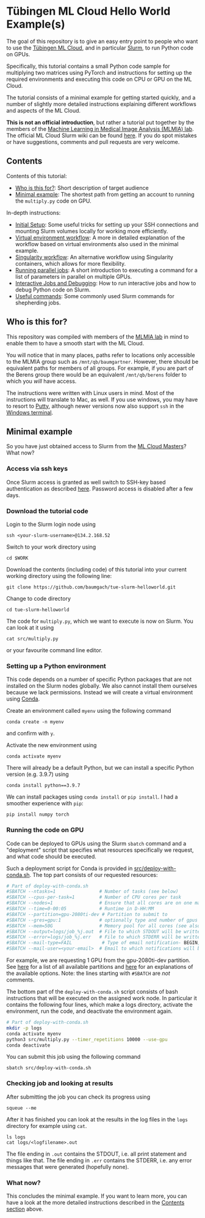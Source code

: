 # Tübingen ML Cloud Hello World Example(s)

The goal of this repository is to give an easy entry point to people who want to use the [Tübingen ML Cloud](https://gitlab.mlcloud.uni-tuebingen.de/doku/public/-/wikis/home), and in particular [Slurm](https://gitlab.mlcloud.uni-tuebingen.de/doku/public/-/wikis/Slurm#common-slurm-commands), to run Python code on GPUs.

Specifically, this tutorial contains a small Python code sample for multiplying two matrices using PyTorch and instructions for setting up the required environments and executing this code on CPU or GPU on the ML Cloud. 

The tutorial consists of a minimal example for getting started quickly, and a number of slightly more detailed instructions explaining different workflows and aspects of the ML Cloud. 

**This is not an official introduction**, but rather a tutorial put together by the members of the [Machine Learning in Medical Image Analysis (MLMIA) lab](https://www.mlmia-unitue.de). The official ML Cloud Slurm wiki can be found [here](https://gitlab.mlcloud.uni-tuebingen.de/doku/public/-/wikis/Slurm#common-slurm-commands). If you do spot mistakes or have suggestions, comments and pull requests are very welcome.  

## Contents

Contents of this tutorial:
  * [Who is this for?](#who-is-this-for): Short description of target audience
  * [Minimal example](#minimal-example): The shortest path from getting an account to running the `multiply.py` code on GPU. 

In-depth instructions:
  * [Initial Setup](/instructions/initial-setup.md): Some useful tricks for setting up your SSH connections and mounting Slurm volumes locally for working more efficiently. 
  * [Virtual environment workflow](/instructions/virtual-env-workflow.md): A more in detailed explanation of the workflow based on virtual environments also used in the minimal example. 
  * [Singularity workflow](/instructions/singularity-workflow.md): An alternative workflow using Singularity containers, which allows for more flexibility.
  * [Running parallel jobs](/instructions/parallel-jobs.md): A short introduction to executing a command for a list of parameters in parallel on multiple GPUs. 
  * [Interactive Jobs and Debugging](/instructions/interactive-jobs.md): How to run interactive jobs and how to debug Python code on Slurm. 
  * [Useful commands](/instructions/useful-commands.md): Some commonly used Slurm commands for shepherding jobs. 

## Who is this for?

This repository was compiled with members of the [MLMIA lab](https://www.mlmia-unitue.de) in mind to enable them to have a smooth start with the ML Cloud. 

You will notice that in many places, paths refer to locations only accessible to the MLMIA group such as `/mnt/qb/baumgartner`. However, there should be equivalent paths for members of all groups. For example, if you are part of the Berens group there would be an equivalent `/mnt/qb/berens` folder to which you *will* have access. 

The instructions were written with Linux users in mind. Most of the instructions will translate to Mac, as well. If you use windows, you may have to resort to [Putty](https://www.putty.org/), although newer versions now also support `ssh` in the [Windows terminal](https://docs.microsoft.com/en-us/windows/terminal/tutorials/ssh). 

## Minimal example

So you have just obtained access to Slurm from the [ML Cloud Masters](mailto:mlcloudmaster@uni-tuebingen.de)? What now? 

### Access via ssh keys

Once Slurm access is granted as well switch to SSH-key based authentication as described [here](https://gitlab.mlcloud.uni-tuebingen.de/doku/public/-/wikis/Slurm#login-and-access). Password access is disabled after a few days. 

### Download the tutorial code

Login to the Slurm login node using 

````
ssh <your-slurm-username>@134.2.168.52
```` 
Switch to your work directory using 
````
cd $WORK
````
Download the contents (including code) of this tutorial into your current working directory using the following line:
````
git clone https://github.com/baumgach/tue-slurm-helloworld.git
````

Change to code directory

````
cd tue-slurm-helloworld
````

The code for `multiply.py`, which we want to execute is now on Slurm. You can look at it using 
````
cat src/multiply.py
````
or your favourite command line editor. 

### Setting up a Python environment 

This code depends on a number of specific Python packages that are not installed on the Slurm nodes globally. We also cannot install them ourselves because we lack permissions. Instead we will create a virtual environment using [Conda](https://docs.conda.io/en/latest/). 

Create an environment called `myenv` using the following command


````
conda create -n myenv 
````

and confirm with `y`. 

Activate the new environment using 

````
conda activate myenv
````

There will already be a default Python, but we can install a specific Python version (e.g. 3.9.7) using 
````
conda install python==3.9.7
````

We can install packages using `conda install` or `pip install`. I had a smoother experience with `pip`:

````
pip install numpy torch
````

### Running the code on GPU 

Code can be deployed to GPUs using the Slurm `sbatch` command and a "deployment" script that specifies what resources specifically we request, and what code should be executed. 

Such a deployment script for Conda is provided in [src/deploy-with-conda.sh](src/deploy-with-conda.sh). The top part consists of our requested resources:

````bash
# Part of deploy-with-conda.sh
#SBATCH --ntasks=1                # Number of tasks (see below)
#SBATCH --cpus-per-task=1         # Number of CPU cores per task
#SBATCH --nodes=1                 # Ensure that all cores are on one machine
#SBATCH --time=0-00:05            # Runtime in D-HH:MM
#SBATCH --partition=gpu-2080ti-dev # Partition to submit to
#SBATCH --gres=gpu:1              # optionally type and number of gpus
#SBATCH --mem=50G                 # Memory pool for all cores (see also --mem-per-cpu)
#SBATCH --output=logs/job_%j.out  # File to which STDOUT will be written
#SBATCH --error=logs/job_%j.err   # File to which STDERR will be written
#SBATCH --mail-type=FAIL           # Type of email notification- BEGIN,END,FAIL,ALL
#SBATCH --mail-user=<your-email>  # Email to which notifications will be sent
````

For example, we are requesting 1 GPU from the gpu-2080ti-dev partition. See [here](https://gitlab.mlcloud.uni-tuebingen.de/doku/public/-/wikis/Slurm#partitions) for a list of all available partitions and [here](https://gitlab.mlcloud.uni-tuebingen.de/doku/public/-/wikis/Slurm#submitting-batch-jobs) for an explanations of the available options. Note: the lines starting with `#SBATCH` are *not* comments. 

The bottom part of the `deploy-with-conda.sh` script consists of bash instructions that will be executed on the assigned work node. In particular it contains the following four lines, which make a logs directory, activate the environment, run the code, and deactivate the environment again.

````bash
# Part of deploy-with-conda.sh
mkdir -p logs 
conda activate myenv
python3 src/multiply.py --timer_repetitions 10000 --use-gpu
conda deactivate
````

You can submit this job using the following command 
````
sbatch src/deploy-with-conda.sh
````

### Checking job and looking at results

After submitting the job you can check its progress using 
````
squeue --me
````

After it has finished you can look at the results in the log files in the `logs` directory for example using `cat`. 

````
ls logs
cat logs/<logfilename>.out
````

The file ending in `.out` contains the STDOUT, i.e. all print statement and things like that. The file ending in `.err` contains the STDERR, i.e. any error messages that were generated (hopefully none). 

### What now?

This concludes the minimal example. If you want to learn more, you can have a look at the more detailed instructions described in the [Contents section](#contents) above. 